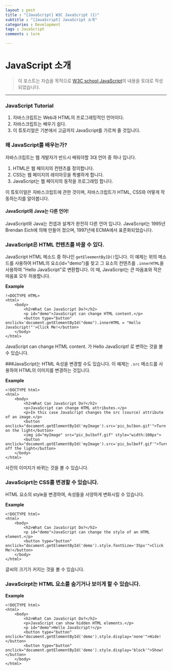 ```yaml
---
layout : post
title : "[JavaScript] W3C JavaScript (1)"
subtitle : "[JavaScript] JavaScript 소개"
categories : Development
tags : JavaScript
comments : ture

---
```


# JavaScript 소개

> 이 포스트는 자습을 목적으로 [W3C school JavaScript](https://www.w3schools.com/js/default.asp)의 내용을 토대로 작성되었습니다.


_ _ _


### JavaScript Tutorial

1. 자바스크립트는 Web과 HTML의 프로그래밍적인 언어이다.
2. 자바스크립트는 배우기 쉽다.
3. 이 튜토리얼은 기본에서 고급까지 JavaScript를 가르쳐 줄 것입니다.

### 왜 JavaScript를 배우는가?

자바스크립트는 웹 개발자가 반드시 배워야할 3대 언어 중 하나 입니다.
1. HTML은 웹 페이지의 컨텐츠를 정의합니다.
2. CSS는 웹 페이지의 레이아웃을 특별하게 합니다.
3. JavaScript는 웹 페이지의 동작을 프로그래밍 합니다.

이 튜토이얼은 자바스크립트에 관한 것이며, 자바스크립트가 HTML, CSS와 어떻게 작동하는지를 알아봅니다.

#### JavaScript와 Java는 다른 언어!
JavaScript와 Java는 컨셉과 설계가 완전히 다른 언어 입니다.
JavaScript는 1995년 Brendan Eich에 의해 만들어 졌으며, 1997년에 ECMA에서 표준화되었습니다.

### JavaScript은 HTML 컨텐츠를 바꿀 수 있다.

JavaScript HTML 메소드 중 하나인 `getEleementByID()`입니다.
이 예제는 위의 메소드를 사용하여 HTML의 요소(id="demo")를 찾고 그 요소의 컨텐츠를 `.innerHTML`을 사용하여 "Hello JavaScript"로 변환합니다.
이 때, JavaScript는 큰 따옴표와 작은 따옴표 모두 허용합니다.

**Example**
```
!<DOCTYPE HTML>
<html>
	<body>
    	<h2>What Can JavaScript Do?</h2>
	    <p id="demo">JavaScript can change HTML content.</p>
		<button type="button" onclick='document.getElementById("demo").innerHTML = "Hello JavaScript!"'>Click Me!</button>
	</body>
</html>
```
JavaScript can change HTML content. 가  Hello JavaScript! 로 변하는 것을 볼 수 있습니다.

###JavaScript는 HTML 속성을 변경할 수도 있습니다.
이 예제는 `.src` 메소드를 사용하여 HTML의 이미지를 변경하는 것입니다.

**Example**
```
<!DOCTYPE html>
<html>
	<body>
		<h2>What Can JavaScript Do?</h2>
		<p>JavaScript can change HTML attributes.</p>
		<p>In this case JavaScript changes the src (source) attribute of an image.</p>
		<button onclick="document.getElementById('myImage').src='pic_bulbon.gif'">Turn on the light</button>
		<img id="myImage" src="pic_bulboff.gif" style="width:100px">
		<button onclick="document.getElementById('myImage').src='pic_bulboff.gif'">Turn off the light</button>
	</body>
</html>
```
사진의 이미지가 바뀌는 것을 볼 수 있습니다.

### JavaSciprt는 CSS를 변경할 수 있습니다.
HTML 요소의 style을 변경하여, 속성들을 사양하게 변화시킬 수 있습니다.

**Example**
```
<!DOCTYPE html>
<html>
	<body>
        <h2>What Can JavaScript Do?</h2>
        <p id="demo">JavaScript can change the style of an HTML element.</p>
		<button type="button" onclick="document.getElementById('demo').style.fontSize='35px'">Click Me!</button>
	</body>
</html>
```
글씨의 크기가 커지는 것을 볼 수 있습니다.

### JavaScirpt는 HTML 요소를 숨기거나 보이게 할 수 있습니다.

**Example**
```
<!DOCTYPE html>
<html>
    <body>
        <h2>What Can JavaScript Do?</h2>
        <p>JavaScript can show hidden HTML elements.</p>
        <p id="demo">Hello JavaScript!</p>
        <button type="button" onclick="document.getElementById('demo').style.display='none'">Hide!</button>
        <button type="button" onclick="document.getElementById('demo').style.display='block'">Show!</button>
    </body>
</html>
```
